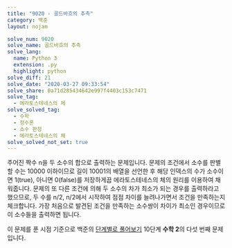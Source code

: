 ```yaml
---
title: "9020 - 골드바흐의 추측"
category: 백준
layout: nojam

solve_num: 9020
solve_name: 골드바흐의 추측
solve_lang:
  name: Python 3
  extension: .py
  highlight: python
solve_diff: 21
solve_date: "2020-03-27 09:33:54"
solve_share: 0a71d285434642e997f4403c153c7471
solve_tag:
  - 에라토스테네스의 체
solve_solved_tag:
  - 수학
  - 정수론
  - 소수 판정
  - 에라토스테네스의 체
solve_solved_not_set: true
---
```


주어진 짝수 n을 두 소수의 합으로 출력하는 문제입니다. 문제의 조건에서 소수를 판별할 수는 10000 이하이므로 길이 10001의 배열을 선언한 후 해당 인덱스의 수가 소수이면 1(true), 아니면 0(false)를 저장하게끔 에라토스테네스의 체의 원리를 이용하여 채워줍니다. 문제의 또 다른 조건에 의해 두 소수의 차가 최소가 되는 경우를 출력하라고 했으므로, 두 수를 n/2, n/2에서 시작하여 점점 차이를 늘려나가면서 조건을 만족하는지 체크합니다. 가장 처음으로 발견된 조건을 만족하는 소수쌍이 차이가 최소인 경우이므로 이 소수들을 출력하면 됩니다.

이 문제를 푼 시점 기준으로 백준의 [단계별로 풀어보기](http://noj.am/p/s) 10단계 **수학 2**의 다섯 번째 문제입니다.
